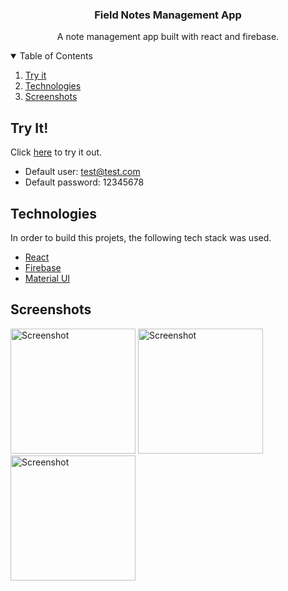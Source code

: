 <h3 align="center">Field Notes Management App</h3>
<p align="center">
	A note management app built with react and firebase.
</p>


<!-- TABLE OF CONTENTS -->
<details open="open">
  <summary>Table of Contents</summary>
  <ol>
    <li>
      <a href="#try-it">Try it</a>
    </li>
    <li>
      <a href="#technologies">Technologies</a>
    </li>
	<li>
      <a href="#screenshots">Screenshots</a>
    </li>

  </ol>
</details>

## Try It!
Click [here](link) to try it out.
* Default user: test@test.com
* Default password: 12345678

## Technologies
In order to build this projets, the following tech stack was used.
* [React](https://reactjs.org/)
* [Firebase](https://firebase.google.com/)
* [Material UI](https://material-ui.com/)

## Screenshots
<img src="img/01 - screenshot" alt="Screenshot" height="200">
<img src="img/01 - screenshot" alt="Screenshot" height="200">
<img src="img/01 - screenshot" alt="Screenshot" height="200">
